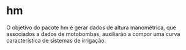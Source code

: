 
# hm

<!-- badges: start -->
<!-- badges: end -->

O objetivo do pacote hm é gerar dados de altura manométrica, que associados a dados de motobombas, auxiliarão a compor uma curva característica de sistemas de irrigação.

